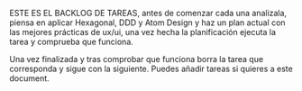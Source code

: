 ESTE ES EL BACKLOG DE TAREAS, antes de comenzar cada una analizala, piensa en aplicar Hexagonal, DDD y Atom Design y haz un plan actual con las mejores prácticas de ux/ui, una vez hecha la planificación ejecuta la tarea y comprueba que funciona. 

Una vez finalizada y tras comprobar que funciona borra la tarea que corresponda y sigue con la siguiente. Puedes añadir tareas si quieres a este document. 

